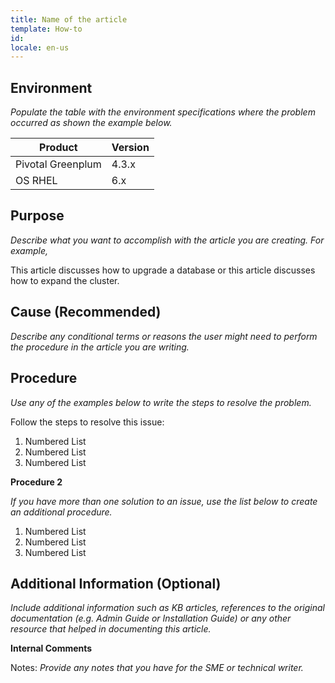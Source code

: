 ```yaml
---
title: Name of the article
template: How-to
id: 
locale: en-us
---
```


## Environment

*Populate the table with the environment specifications where the problem occurred as shown the example below.*

Product |	Version
--------|---------
Pivotal Greenplum | 4.3.x
OS	RHEL | 6.x

## Purpose

*Describe what you want to accomplish with the article you are creating. For example,*

This article discusses how to upgrade a database or this article discusses how to expand the cluster. 

## Cause (Recommended)

*Describe any conditional terms or reasons the user might need to perform the procedure in the article you are writing.*

## Procedure

*Use any of the examples below to write the steps to resolve the problem.*

Follow the steps to resolve this issue:

1.	Numbered List
2.	Numbered List
3.	Numbered List

**Procedure 2**

*If you have more than one solution to an issue, use the list below to create an additional procedure.*

1.	Numbered List
2.	Numbered List
3.	Numbered List

## Additional Information (Optional)

*Include additional information such as KB articles, references to the original documentation (e.g. Admin Guide or Installation Guide) or any other resource that helped in documenting this article.*

**Internal Comments**

Notes: *Provide any notes that you have for the SME or technical writer.*


